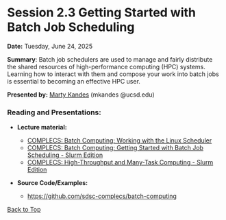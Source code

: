 # Session 2.3 Getting Started with Batch Job Scheduling

**Date:** Tuesday, June 24, 2025

**Summary**: Batch job schedulers are used to manage and fairly distribute the shared resources of high-performance computing (HPC) systems. Learning how to interact with them and compose your work into batch jobs is essential to becoming an effective HPC user.

**Presented by:** [Marty Kandes](https://www.linkedin.com/in/marty-kandes-b53a34144) (mkandes @ucsd.edu)

### Reading and Presentations:

* **Lecture material:**
   * [COMPLECS: Batch Computing: Working with the Linux Scheduler](https://education.sdsc.edu/training/interactive/?id=202502-Batch-Computing-Part-1)
   * [COMPLECS: Batch Computing: Getting Started with Batch Job Scheduling - Slurm Edition](https://education.sdsc.edu/training/interactive/?id=202403-Batch-Computing-Part-1)
   * [COMPLECS: High-Throughput and Many-Task Computing - Slurm Edition](https://education.sdsc.edu/training/interactive/?id=202410-High-Throughput%20and%20Many-Task%20Computing-%20Slurm%20Edition)
    
* **Source Code/Examples:**
   * https://github.com/sdsc-complecs/batch-computing

[Back to Top](#top)
